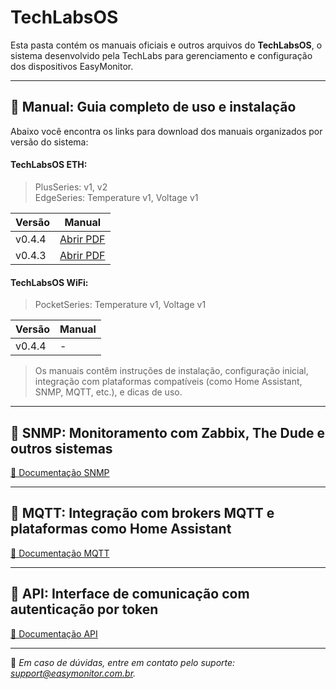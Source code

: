 # TechLabsOS

Esta pasta contém os manuais oficiais e outros arquivos do **TechLabsOS**, o sistema desenvolvido pela TechLabs para gerenciamento e configuração dos dispositivos EasyMonitor.

---

## 📘 Manual: Guia completo de uso e instalação

Abaixo você encontra os links para download dos manuais organizados por versão do sistema:

#### TechLabsOS ETH:

> PlusSeries: v1, v2   
> EdgeSeries: Temperature v1, Voltage v1

| Versão | Manual |
|--------|--------|
| v0.4.4     | [Abrir PDF](./manual/Eth/TechLabsOS-ETH-0.4.4.pdf) |
| v0.4.3     | [Abrir PDF](./manual/Eth/TechLabsOS-ETH-0.4.3.pdf) |

#### TechLabsOS WiFi:

> PocketSeries: Temperature v1, Voltage v1

| Versão | Manual |
|--------|--------|
| v0.4.4     | - |

> Os manuais contêm instruções de instalação, configuração inicial, integração com plataformas compatíveis (como Home Assistant, SNMP, MQTT, etc.), e dicas de uso.

---

## 🧠 SNMP: Monitoramento com Zabbix, The Dude e outros sistemas

[📂 Documentação SNMP](./snmp)

---

## 📡 MQTT: Integração com brokers MQTT e plataformas como Home Assistant

[📂 Documentação MQTT](./mqtt)

---

## 🧩 API: Interface de comunicação com autenticação por token

[📂 Documentação API](./api)

---

📌 *Em caso de dúvidas, entre em contato pelo suporte: [support@easymonitor.com.br](mailto:support@easymonitor.com.br).*
